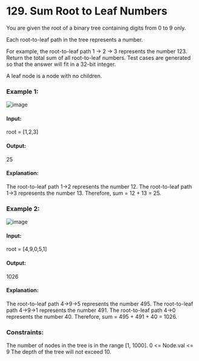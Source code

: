 # 129. Sum Root to Leaf Numbers
You are given the root of a binary tree containing digits from 0 to 9 only.

Each root-to-leaf path in the tree represents a number.

For example, the root-to-leaf path 1 -> 2 -> 3 represents the number 123.
Return the total sum of all root-to-leaf numbers. Test cases are generated so that the answer will fit in a 32-bit integer.

A leaf node is a node with no children.

### Example 1:
![image](https://github.com/Shailesh93602/potd/assets/87556206/52e44b10-a834-41bc-acf7-150ef26c9389)
#### Input: 
root = [1,2,3]
#### Output:
25
#### Explanation:
The root-to-leaf path 1->2 represents the number 12.
The root-to-leaf path 1->3 represents the number 13.
Therefore, sum = 12 + 13 = 25.

### Example 2:
![image](https://github.com/Shailesh93602/potd/assets/87556206/cd121632-009a-4456-96f0-da568777272c)
#### Input: 
root = [4,9,0,5,1]
#### Output: 
1026
#### Explanation:
The root-to-leaf path 4->9->5 represents the number 495.
The root-to-leaf path 4->9->1 represents the number 491.
The root-to-leaf path 4->0 represents the number 40.
Therefore, sum = 495 + 491 + 40 = 1026.
 
### Constraints:
The number of nodes in the tree is in the range [1, 1000].
0 <= Node.val <= 9
The depth of the tree will not exceed 10.

